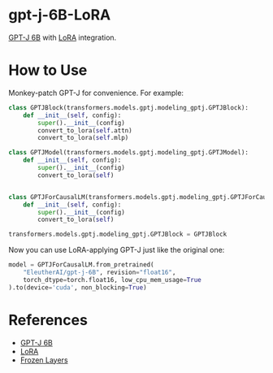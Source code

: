 # gpt-j-6B-LoRA

[GPT-J 6B](https://huggingface.co/EleutherAI/gpt-j-6B) with [LoRA](https://github.com/microsoft/LoRA) integration. 

# How to Use

Monkey-patch GPT-J for convenience. For example:

```python
class GPTJBlock(transformers.models.gptj.modeling_gptj.GPTJBlock):
    def __init__(self, config):
        super().__init__(config)
        convert_to_lora(self.attn)
        convert_to_lora(self.mlp)

class GPTJModel(transformers.models.gptj.modeling_gptj.GPTJModel):
    def __init__(self, config):
        super().__init__(config)
        convert_to_lora(self)


class GPTJForCausalLM(transformers.models.gptj.modeling_gptj.GPTJForCausalLM):
    def __init__(self, config):
        super().__init__(config)
        convert_to_lora(self)

transformers.models.gptj.modeling_gptj.GPTJBlock = GPTJBlock
```

Now you can use LoRA-applying GPT-J just like the original one:

```python
model = GPTJForCausalLM.from_pretrained(
    "EleutherAI/gpt-j-6B", revision="float16",
    torch_dtype=torch.float16, low_cpu_mem_usage=True
).to(device='cuda', non_blocking=True)
```

# References

- [GPT-J 6B](https://huggingface.co/EleutherAI/gpt-j-6B)
- [LoRA](https://github.com/microsoft/LoRA)
- [Frozen Layers](https://colab.research.google.com/drive/1ft6wQU0BhqG5PRlwgaZJv2VukKKjU4Es?usp=sharing#scrollTo=aIlHG9Wk0WaJ)
